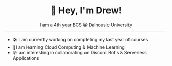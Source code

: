 <!-- ### Hi there 👋 -->
<h1 align="center">👋 Hey, I'm Drew! </h1>

<p align="center">I am a 4th year BCS @ Dalhousie University</p>

<hr>

- 🛠 I am currently working on completing my last year of courses 
- 🌱I am learning Cloud Computing & Machine Learning 
- 🤓I am interesting in collaborating on Discord Bot's & Serverless Applications
<!--
**acooperdh/acooperdh** is a ✨ _special_ ✨ repository because its `README.md` (this file) appears on your GitHub profile.

Here are some ideas to get you started:

- 🔭 I’m currently working on ...
- 🌱 I’m currently learning ...
- 👯 I’m looking to collaborate on ...
- 🤔 I’m looking for help with ...
- 💬 Ask me about ...
- 📫 How to reach me: ...
- 😄 Pronouns: ...
- ⚡ Fun fact: ...
-->
